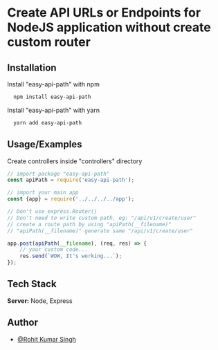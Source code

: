 
# Create API URLs or Endpoints for NodeJS application without create custom router



## Installation

Install "easy-api-path" with npm

```bash
  npm install easy-api-path
```

Install "easy-api-path" with yarn

```bash
  yarn add easy-api-path
```
    
## Usage/Examples

Create controllers inside "controllers" directory 
```javascript
// import package "easy-api-path"
const apiPath = require('easy-api-path');

// import your main app
const {app} = require('../../../../app');

// Don't use express.Router()
// Don't need to write custom path, eg: "/api/v1/create/user"
// create a route path by using "apiPath(__filename)"
// "apiPath(__filename)" generate same "/api/v1/create/user"

app.post(apiPath(__filename), (req, res) => {
    // your custom code...
    res.send(`WOW, It's working...`);
});
```


## Tech Stack

**Server:** Node, Express


## Author

- [@Rohit Kumar Singh](https://github.com/RohitSinghIT/api-path)

